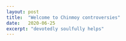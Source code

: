 ```yaml
---
layout: post
title:  "Welcome to Chinmoy controversies"
date:   2020-06-25
excerpt: "devotedly soulfully helps"
---
```

